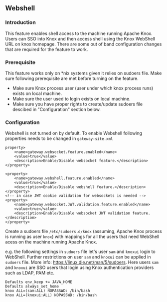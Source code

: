 <!--
   Licensed to the Apache Software Foundation (ASF) under one or more
   contributor license agreements.  See the NOTICE file distributed with
   this work for additional information regarding copyright ownership.
   The ASF licenses this file to You under the Apache License, Version 2.0
   (the "License"); you may not use this file except in compliance with
   the License.  You may obtain a copy of the License at

       https://www.apache.org/licenses/LICENSE-2.0

   Unless required by applicable law or agreed to in writing, software
   distributed under the License is distributed on an "AS IS" BASIS,
   WITHOUT WARRANTIES OR CONDITIONS OF ANY KIND, either express or implied.
   See the License for the specific language governing permissions and
   limitations under the License.
-->

## Webshell ##

### Introduction
This feature enables shell access to the machine running Apache Knox. Users can SSO into Knox and then access shell using the Knox WebShell URL on knox homepage. There are some out of band configuration changes that are required for the feature to work. 

### Prerequisite ###
This feature works only on *nix systems given it relies on sudoers file. Make sure following prerequisite are met before turning on the feature.

* Make sure Knox process user (user under which knox process runs) exists on local machine.
* Make sure the user used to login exists on local machine.
* Make sure you have proper rights to create/update sudoers file descibed in "Configuration" section below.

### Configuration ###

Webshell is not turned on by default. To enable Webshell following properties needs to be changed in `gateway-site.xml`

    property>
        <name>gateway.websocket.feature.enabled</name>
        <value>true</value>
        <description>Enable/Disable websocket feature.</description>
    </property>

    <property>
        <name>gateway.webshell.feature.enabled</name>
        <value>true</value>
        <description>Enable/Disable webshell feature.</description>
    </property>
    <!-- in case JWT cookie validation for websockets is needed -->
    <property>
        <name>gateway.websocket.JWT.validation.feature.enabled</name>
        <value>true</value>
        <description>Enable/Disable websocket JWT validation feature.</description>
    </property>

Create a sudoers file `/etc/sudoers.d/knox` (assuming, Apache Knox process is running as user `knox`) with mappings for all the users that need WebShell acess on the machine running Apache Knox. 

e.g. the following settings in `sudoers` file let's user `sam` and `knoxui` login to WebShell. Further restrictions on user `sam` and `knoxui` can be applied in `sudoers` file. More info: https://linux.die.net/man/5/sudoers. Here users `sam` and `knoxui` are SSO users that login using Knox authentication providers such as LDAP, PAM etc.

    Defaults env_keep += JAVA_HOME
    Defaults always_set_home
    knox ALL=(sam:ALL) NOPASSWD: /bin/bash
    knox ALL=(knoxui:ALL) NOPASSWD: /bin/bash
